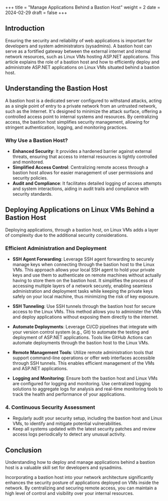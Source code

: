 +++
title = "Manage Applications Behind a Bastion Host"
weight = 2
date = 2024-02-29
draft = false
+++

## Introduction

Ensuring the security and reliability of web applications is important for developers and system administrators (sysadmins). A bastion host can serve as a fortified gateway between the external internet and internal network resources, such as Linux VMs hosting ASP.NET applications. This article explains the role of a bastion host and how to efficiently deploy and administrate ASP.NET applications on Linux VMs situated behind a bastion host.

## Understanding the Bastion Host

A bastion host is a dedicated server configured to withstand attacks, acting as a single point of entry to a private network from an untrusted network, such as the Internet. It's designed to minimize the attack surface, offering a controlled access point to internal systems and resources. By centralizing access, the bastion host simplifies security management, allowing for stringent authentication, logging, and monitoring practices.

### Why Use a Bastion Host?

- **Enhanced Security**: It provides a hardened barrier against external threats, ensuring that access to internal resources is tightly controlled and monitored.
- **Simplified Access Control**: Centralizing remote access through a bastion host allows for easier management of user permissions and security policies.
- **Audit and Compliance**: It facilitates detailed logging of access attempts and system interactions, aiding in audit trails and compliance with security standards.

## Deploying Applications on Linux VMs Behind a Bastion Host

Deploying applications, through a bastion host, on Linux VMs adds a layer of complexity due to the additional security considerations.

### Efficient Administration and Deployment

- **SSH Agent Forwarding**: Leverage SSH agent forwarding to securely manage keys when connecting through the bastion host to the Linux VMs. This approach allows your local SSH agent to hold your private keys and use them to authenticate on remote machines without actually having to store them on the bastion host. It simplifies the process of accessing multiple layers of a network securely, enabling seamless administration and deployment tasks while keeping the private keys safely on your local machine, thus minimizing the risk of key exposure.

- **SSH Tunneling**: Use SSH tunnels through the bastion host for secure access to the Linux VMs. This method allows you to administer the VMs and deploy applications without exposing them directly to the internet.

- **Automate Deployments**: Leverage CI/CD pipelines that integrate with your version control system (e.g., Git) to automate the testing and deployment of ASP.NET applications. Tools like GitHub Actions can automate deployments through the bastion host to the Linux VMs.

- **Remote Management Tools**: Utilize remote administration tools that support command-line operations or offer web interfaces accessible through SSH tunnels. This enables efficient management of the VMs and ASP.NET applications.

- **Logging and Monitoring**: Ensure both the bastion host and Linux VMs are configured for logging and monitoring. Use centralized logging solutions to aggregate logs for analysis and real-time monitoring tools to track the health and performance of your applications.

### 4. Continuous Security Assessment

- Regularly audit your security setup, including the bastion host and Linux VMs, to identify and mitigate potential vulnerabilities.
- Keep all systems updated with the latest security patches and review access logs periodically to detect any unusual activity.

## Conclusion

Understanding how to deploy and manage applications behind a bastion host is a valuable skill set for developers and sysadmins. 

Incorporating a bastion host into your network architecture significantly enhances the security posture of applications deployed on VMs inside the network. By centralizing and securing remote access, you can maintain a high level of control and visibility over your internal resources.